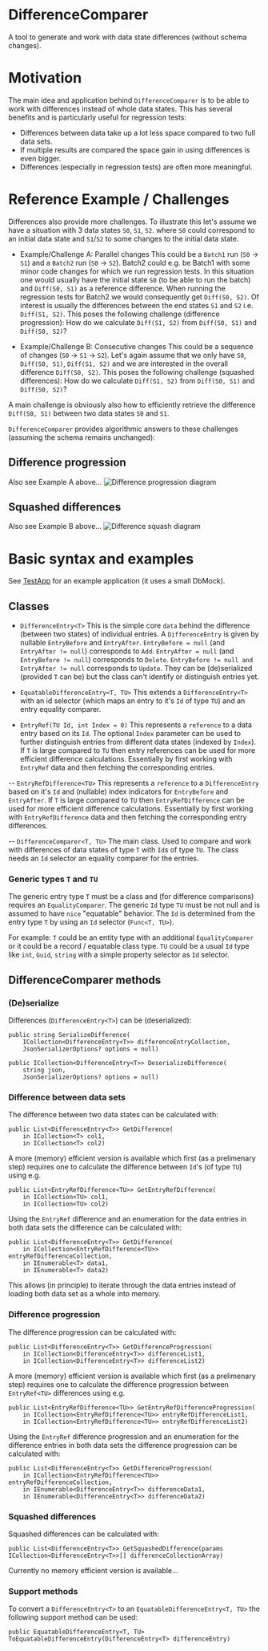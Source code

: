 # DifferenceComparer
A tool to generate and work with data state differences (without schema changes).


# Motivation
The main idea and application behind `DifferenceComparer` is to be able to work with differences instead of whole data states.
This has several benefits and is particularly useful for regression tests:
- Differences between data take up a lot less space compared to two full data sets.
- If multiple results are compared the space gain in using differences is even bigger.
- Differences (especially in regression tests) are often more meaningful.


# Reference Example / Challenges
Differences also provide more challenges. To illustrate this let's assume we have a situation with 3 data states `S0`, `S1`, `S2`.
where `S0` could correspond to an initial data state and `S1`/`S2` to some changes to the initial data state.

- Example/Challenge A: Parallel changes
  This could be a `Batch1` run (`S0` -> `S1`) and a `Batch2` run (`S0` -> `S2`).
  Batch2 could e.g. be Batch1 with some minor code changes for which we run regression tests.
  In this situation one would usually have the initial state `S0` (to be able to run the batch) and `Diff(S0, S1)` as a reference difference.
  When running the regression tests for Batch2 we would consequently get `Diff(S0, S2)`.
  Of interest is usually the differences between the end states `S1` and `S2` i.e. `Diff(S1, S2)`.
  This poses the following challenge (difference progression):
  How do we calculate `Diff(S1, S2)` from `Diff(S0, S1)` and `Diff(S0, S2)`?

- Example/Challenge B: Consecutive changes
  This could be a sequence of changes (`S0` -> `S1` -> `S2`).
  Let's again assume that we only have `S0`, `Diff(S0, S1)`, `Diff(S1, S2)` and we are interested in the overall difference `Diff(S0, S2)`.
  This poses the following challenge (squashed differences):
  How do we calculate `Diff(S1, S2)` from `Diff(S0, S1)` and `Diff(S0, S2)`?

A main challenge is obviously also how to efficiently retrieve the difference `Diff(S0, S1)` between two data states `S0` and `S1`.

`DifferenceComparer` provides algorithmic answers to these challenges (assuming the schema remains unchanged):

## Difference progression
Also see Example A above...
![Difference progression diagram](http://www.plantuml.com/plantuml/proxy?cache=no&src=https://raw.githubusercontent.com/jjermann/differenceComparer/main/doc/differenceProgression.puml)

## Squashed differences
Also see Example B above...
![Difference squash diagram](http://www.plantuml.com/plantuml/proxy?cache=no&src=https://raw.githubusercontent.com/jjermann/differenceComparer/main/doc/differenceSquash.puml)


# Basic syntax and examples
See [TestApp](https://github.com/jjermann/differenceComparer/blob/main/src/TestApp/Program.cs) for an example application (it uses a small DbMock).
## Classes
- ```DifferenceEntry<T>```
  This is the simple core `data` behind the difference (between two states) of individual entries.
  A `DifferenceEntry` is given by nullable `EntryBefore` and `EntryAfter`.
  `EntryBefore = null` (and `EntryAfter != null`) corresponds to `Add`.
  `EntryAfter = null` (and `EntryBefore != null`) corresponds to `Delete`.
  `EntryBefore != null and EntryAfter != null` corresponds to `Update`.
  They can be (de)serialized (provided `T` can be) but the class can't identify or distinguish entries yet.

- ```EquatableDifferenceEntry<T, TU>```
  This extends a `DifferenceEntry<T>` with an id selector (which maps an entry to it's `Id` of type `TU`) and an entry equality comparer.

- ```EntryRef(TU Id, int Index = 0)```
  This represents a `reference` to a data entry based on its `Id`.
  The optional `Index` parameter can be used to further distinguish entries from different data states (indexed by `Index`).
  If `T` is large compared to `TU` then entry references can be used for more efficient difference calculations.
  Essentially by first working with `EntryRef` data and then fetching the corresponding entries.

-- ```EntryRefDifference<TU>```
  This represents a `reference` to a `DifferenceEntry` based on it's `Id` and (nullable) index indicators for `EntryBefore` and `EntryAfter`.
  If `T` is large compared to `TU` then `EntryRefDifference` can be used for more efficient difference calculations.
  Essentially by first working with `EntryRefDifference` data and then fetching the corresponding entry differences.

-- ```DifferenceComparer<T, TU>```
  The main class.
  Used to compare and work with differences of data states of type `T` with `Id`s of type `TU`.
  The class needs an `Id` selector an equality comparer for the entries.

### Generic types `T` and `TU`
The generic entry type `T` must be a class and (for difference comparisons) requires an `EqualityComparer`.
The generic `Id` type `TU` must be not null and is assumed to have `nice` "equatable" behavior.
The `Id` is determined from the entry type `T` by using an `Id` selector (`Func<T, TU>`).

For example:
`T` could be an entity type with an additional `EqualityComparer` or it could be a record / equatable class type.
`TU` could be a usual `Id` type like `int`, `Guid`, `string` with a simple property selector as `Id` selector.

## DifferenceComparer methods
### (De)serialize
Differences (`DifferenceEntry<T>`) can be (deserialized):
```
public string SerializeDifference(
    ICollection<DifferenceEntry<T>> differenceEntryCollection,
    JsonSerializerOptions? options = null)
```
```
public ICollection<DifferenceEntry<T>> DeserializeDifference(
    string json,
    JsonSerializerOptions? options = null)
```

### Difference between data sets
The difference between two data states can be calculated with:
```
public List<DifferenceEntry<T>> GetDifference(
    in ICollection<T> col1,
    in ICollection<T> col2)
```

A more (memory) efficient version is available which first (as a prelimenary step)
requires one to calculate the difference between `Id`'s (of type `TU`) using e.g.
```
public List<EntryRefDifference<TU>> GetEntryRefDifference(
    in ICollection<TU> col1,
    in ICollection<TU> col2)
```

Using the `EntryRef` difference and an enumeration for the data entries
in both data sets the difference can be calculated with:
```
public List<DifferenceEntry<T>> GetDifference(
    in ICollection<EntryRefDifference<TU>> entryRefDifferenceCollection,
    in IEnumerable<T> data1,
    in IEnumerable<T> data2)
```
This allows (in principle) to iterate through the data entries instead of loading both data set as a whole into memory.

### Difference progression
The difference progression can be calculated with:
```
public List<DifferenceEntry<T>> GetDifferenceProgression(
    in ICollection<DifferenceEntry<T>> differenceList1,
    in ICollection<DifferenceEntry<T>> differenceList2)
```

A more (memory) efficient version is available which first (as a prelimenary step)
requires one to calculate the difference progression between `EntryRef<TU>` differences using e.g.
```
public List<EntryRefDifference<TU>> GetEntryRefDifferenceProgression(
    in ICollection<EntryRefDifference<TU>> entryRefDifferenceList1,
    in ICollection<EntryRefDifference<TU>> entryRefDifferenceList2)
```

Using the `EntryRef` difference progression and an enumeration for the difference entries
in both data sets the difference progression can be calculated with:
```
public List<DifferenceEntry<T>> GetDifferenceProgression(
    in ICollection<EntryRefDifference<TU>> entryRefDifferenceCollection,
    in IEnumerable<DifferenceEntry<T>> differenceData1,
    in IEnumerable<DifferenceEntry<T>> differenceData2)
```

### Squashed differences
Squashed differences can be calculated with:
```
public List<DifferenceEntry<T>> GetSquashedDifference(params ICollection<DifferenceEntry<T>>[] differenceCollectionArray)
```

Currently no memory efficient version is available...

### Support methods
To convert a `DifferenceEntry<T>` to an `EquatableDifferenceEntry<T, TU>` the following support method can be used:
```
public EquatableDifferenceEntry<T, TU> ToEquatableDifferenceEntry(DifferenceEntry<T> differenceEntry)
```